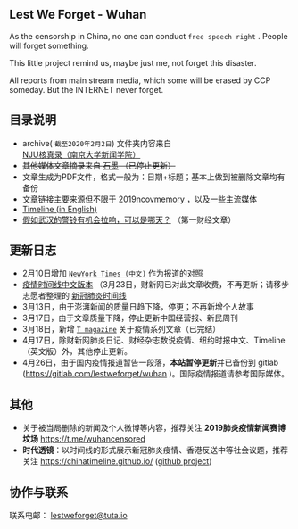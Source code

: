 ## Lest We Forget - Wuhan

As the censorship in China, no one can conduct `free speech right` . People will forget something.

This little project remind us, maybe just me, not forget this disaster.

All reports from main stream media, which some will be erased by CCP someday. But the INTERNET never forget. 


## 目录说明

- archive( `截至2020年2月2日`) 文件夹内容来自 [NJU核真录（南京大学新闻学院）]( https://pan.baidu.com/s/1ai7pQQAO0ap_rOVjRWFWWg)
- ~~其他媒体文章摘录来自 [石墨](https://shimo.im/docs/2d05dce1eaa743c7/read  ) （已停止更新）~~
- 文章生成为PDF文件，格式一般为：日期+标题；基本上做到被删除文章均有备份
- 文章链接主要来源但不限于 [2019ncovmemory ]( https://github.com/2019ncovmemory/nCovMemory) ，以及一些主流媒体
- [Timeline (in English)](https://github.com/lestweforget/wuhan2019/blob/master/Timeline(ENG).md)
- [假如武汉的警铃有机会拉响，可以是哪天？](https://github.com/lestweforget/wuhan2019/blob/master/The-timeline-from-alarm-to-lockdown.pdf) （第一财经文章）

## 更新日志

- 2月10日增加 [`NewYork Times (中文)`](https://github.com/lestweforget/wuhan2019/tree/master/NewYork%20Times%20(%E4%B8%AD%E6%96%87)) 作为报道的对照
- ~~[疫情时间线中文版本](https://github.com/lestweforget/wuhan2019/blob/master/Timeline(CHN).md)~~ （3月23日，财新网已对此文章收费，不再更新；请移步志愿者整理的 [新冠肺炎时间线](https://github.com/Pratitya/wuhan2020-timeline)
- 3月13日，由于澎湃新闻的质量日趋下降，停更；不再新增个人故事
- 3月17日，由于文章质量下降，停止更新中国经营报、新民周刊
- 3月18日，新增 [`T magazine`](https://github.com/lestweforget/wuhan2019/tree/master/Tmagazine%E4%B8%AD%E6%96%87) 关于疫情系列文章（已完结）
- 4月17日，除财新网肺炎日记、财经杂志数说疫情、纽约时报中文、Timeline（英文版）外，其他停止更新。
- 4月26日，由于国内疫情报道暂告一段落，**本站暂停更新**并已备份到 gitlab (https://gitlab.com/lestweforget/wuhan  )。国际疫情报道请参考国际媒体。

## 其他

- 关于被当局删除的新闻及个人微博等内容，推荐关注 **2019肺炎疫情新闻赛博坟场** https://t.me/wuhancensored
- **时代透镜**：以时间线的形式展示新冠肺炎疫情、香港反送中等社会议题，推荐关注  https://chinatimeline.github.io/  ([github project](https://github.com/chinatimeline/chinatimeline.github.io))

## 协作与联系

联系电邮： lestweforget@tuta.io